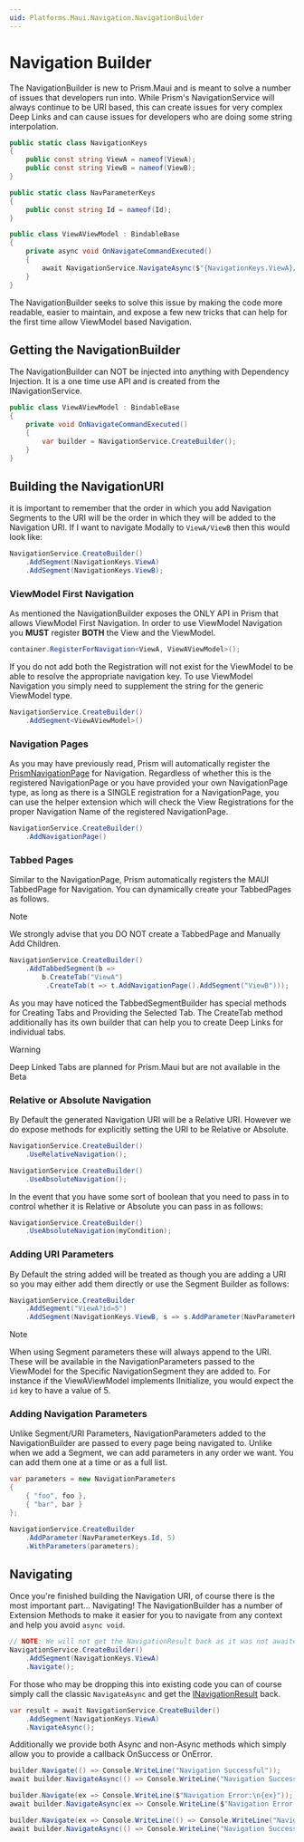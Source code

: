 ```yaml
---
uid: Platforms.Maui.Navigation.NavigationBuilder
---
```


# Navigation Builder

The NavigationBuilder is new to Prism.Maui and is meant to solve a number of issues that developers run into. While Prism's NavigationService will always continue to be URI based, this can create issues for very complex Deep Links and can cause issues for developers who are doing some string interpolation.

```cs
public static class NavigationKeys
{
    public const string ViewA = nameof(ViewA);
    public const string ViewB = nameof(ViewB);
}

public static class NavParameterKeys
{
    public const string Id = nameof(Id);
}

public class ViewAViewModel : BindableBase
{
    private async void OnNavigateCommandExecuted()
    {
        await NavigationService.NavigateAsync($"{NavigationKeys.ViewA}/{NavigationKeys.ViewB}");
    }
}
```

The NavigationBuilder seeks to solve this issue by making the code more readable, easier to maintain, and expose a few new tricks that can help for the first time allow ViewModel based Navigation.

## Getting the NavigationBuilder

The NavigationBuilder can NOT be injected into anything with Dependency Injection. It is a one time use API and is created from the INavigationService.

```cs
public class ViewAViewModel : BindableBase
{
    private void OnNavigateCommandExecuted()
    {
        var builder = NavigationService.CreateBuilder();
    }
}
```

## Building the NavigationURI

it is important to remember that the order in which you add Navigation Segments to the URI will be the order in which they will be added to the Navigation URI. If I want to navigate Modally to `ViewA/ViewB` then this would look like:

```cs
NavigationService.CreateBuilder()
    .AddSegment(NavigationKeys.ViewA)
    .AddSegment(NavigationKeys.ViewB);
```

### ViewModel First Navigation

As mentioned the NavigationBuilder exposes the ONLY API in Prism that allows ViewModel First Navigation. In order to use ViewModel Navigation you **MUST** register **BOTH** the View and the ViewModel.

```cs
container.RegisterForNavigation<ViewA, ViewAViewModel>();
```

If you do not add both the Registration will not exist for the ViewModel to be able to resolve the appropriate navigation key. To use ViewModel Navigation you simply need to supplement the string for the generic ViewModel type.

```cs
NavigationService.CreateBuilder()
    .AddSegment<ViewAViewModel>()
```

### Navigation Pages

As you may have previously read, Prism will automatically register the [PrismNavigationPage](prismnavigationpage.md) for Navigation. Regardless of whether this is the registered NavigationPage or you have provided your own NavigationPage type, as long as there is a SINGLE registration for a NavigationPage, you can use the helper extension which will check the View Registrations for the proper Navigation Name of the registered NavigationPage.

```cs
NavigationService.CreateBuilder()
    .AddNavigationPage()
```

### Tabbed Pages

Similar to the NavigationPage, Prism automatically registers the MAUI TabbedPage for Navigation. You can dynamically create your TabbedPages as follows. 

> [!Note]
> We strongly advise that you DO NOT create a TabbedPage and Manually Add Children.

```cs
NavigationService.CreateBuilder()
    .AddTabbedSegment(b =>
        b.CreateTab("ViewA")
         .CreateTab(t => t.AddNavigationPage().AddSegment("ViewB")));
```

As you may have noticed the TabbedSegmentBuilder has special methods for Creating Tabs and Providing the Selected Tab. The CreateTab method additionally has its own builder that can help you to create Deep Links for individual tabs.

> [!WARNING]
> Deep Linked Tabs are planned for Prism.Maui but are not available in the Beta

### Relative or Absolute Navigation

By Default the generated Navigation URI will be a Relative URI. However we do expose methods for explicitly setting the URI to be Relative or Absolute.

```cs
NavigationService.CreateBuilder()
    .UseRelativeNavigation();

NavigationService.CreateBuilder()
    .UseAbsoluteNavigation();
```

In the event that you have some sort of boolean that you need to pass in to control whether it is Relative or Absolute you can pass in as follows:

```cs
NavigationService.CreateBuilder()
    .UseAbsoluteNavigation(myCondition);
```

### Adding URI Parameters

By Default the string added will be treated as though you are adding a URI so you may either add them directly or use the Segment Builder as follows:

```cs
NavigationService.CreateBuilder
    .AddSegment("ViewA?id=5")
    .AddSegment(NavigationKeys.ViewB, s => s.AddParameter(NavParameterKeys.Id, 6));
```

> [!NOTE]
> When using Segment parameters these will always append to the URI. These will be available in the NavigationParameters passed to the ViewModel for the Specific NavigationSegment they are added to. For instance if the ViewAViewModel implements IInitialize, you would expect the `id` key to have a value of 5.

### Adding Navigation Parameters

Unlike Segment/URI Parameters, NavigationParameters added to the NavigationBuilder are passed to every page being navigated to. Unlike when we add a Segment, we can add parameters in any order we want. You can add them one at a time or as a full list.

```cs
var parameters = new NavigationParameters
{
    { "foo", foo },
    { "bar", bar }
};

NavigationService.CreateBuilder
    .AddParameter(NavParameterKeys.Id, 5)
    .WithParameters(parameters);
```

## Navigating

Once you're finished building the Navigation URI, of course there is the most important part... Navigating! The NavigationBuilder has a number of Extension Methods to make it easier for you to navigate from any context and help you avoid `async void`.

```cs
// NOTE: We will not get the NavigationResult back as it was not awaited
NavigationService.CreateBuilder()
    .AddSegment(NavigationKeys.ViewA)
    .Navigate();
```

For those who may be dropping this into existing code you can of course simply call the classic `NavigateAsync` and get the [INavigationResult](./navigation-result.md) back.

```cs
var result = await NavigationService.CreateBuilder()
    .AddSegment(NavigationKeys.ViewA)
    .NavigateAsync();
```

Additionally we provide both Async and non-Async methods which simply allow you to provide a callback OnSuccess or OnError.

```cs
builder.Navigate(() => Console.WriteLine("Navigation Successful"));
await builder.NavigateAsync(() => Console.WriteLine("Navigation Successful"));

builder.Navigate(ex => Console.WriteLine($"Navigation Error:\n{ex}"));
await builder.NavigateAsync(ex => Console.WriteLine($"Navigation Error:\n{ex}"));

builder.Navigate(ex => Console.WriteLine(() => Console.WriteLine("Navigation Successful"), $"Navigation Error:\n{ex}"));
await builder.NavigateAsync(() => Console.WriteLine("Navigation Successful"), ex => Console.WriteLine($"Navigation Error:\n{ex}"));
```
